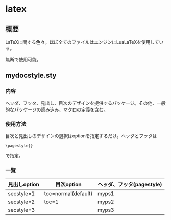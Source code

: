 # latex
## 概要
LaTeXに関する色々。ほぼ全てのファイルはエンジンにLuaLaTeXを使用している。

無断で使用可能。
## mydocstyle.sty
### 内容
ヘッダ、フッタ、見出し、目次のデザインを提供するパッケージ。その他、一般的なパッケージの読み込み、マクロの定義を含む。
### 使用方法
目次と見出しのデザインの選択はoptionを指定するだけ。ヘッダとフッタは
~~~
\pagestyle{}
~~~
で指定。
### 一覧
|見出しoption|目次option|ヘッダ、フッタ(pagestyle)|
|---|---|---|
|secstyle=1|toc=normal(default)|myps1|
|secstyle=2|toc=1|myps2|
|secstyle=3| |myps3|
